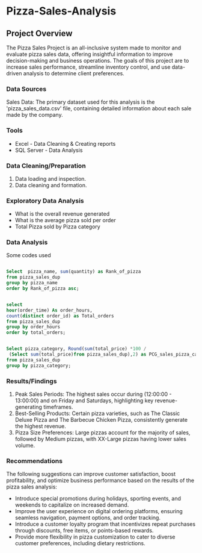 # Pizza-Sales-Analysis

## Project Overview

The Pizza Sales Project is an all-inclusive system made to monitor and evaluate pizza sales data, offering insightful information to improve decision-making and business operations.  The goals of this project are to increase sales performance, streamline inventory control, and use data-driven analysis to determine client preferences.

### Data Sources

Sales Data: The primary dataset used for this analysis is the 'pizza_sales_data.csv' file, containing detailed information about each sale made by the company. 

### Tools

- Excel - Data Cleaning & Creating reports
- SQL Server - Data Analysis

### Data Cleaning/Preparation

1. Data loading and inspection.
2. Data cleaning and formation.

### Exploratory Data Analysis

- What is the overall revenue generated
- What is the average pizza sold per order
- Total Pizza sold by Pizza category

### Data Analysis

Some codes used 

```sql

Select  pizza_name, sum(quantity) as Rank_of_pizza
from pizza_sales_dup
group by pizza_name
order by Rank_of_pizza asc;


select
hour(order_time) As order_hours,
count(distinct order_id) as Total_orders
from pizza_sales_dup
group by order_hours
order by total_orders;


Select pizza_category, Round(sum(total_price) *100 /
 (Select sum(total_price)from pizza_sales_dup),2) as PCG_sales_pizza_category
from pizza_sales_dup
group by pizza_category;

```

### Results/Findings

1. Peak Sales Periods: The highest sales occur during (12:00:00 - 13:00:00) and on Friday and Saturdays, highlighting key revenue-generating timeframes.
2. Best-Selling Products: Certain pizza varieties, such as The Classic Deluxe Pizza and The Barbecue Chicken Pizza, consistently generate the highest revenue.
3. Pizza Size Preferences: Large pizzas account for the majority of sales, followed by Medium pizzas, with XX-Large pizzas having lower sales volume.

### Recommendations 

The following suggestions can improve customer satisfaction, boost profitability, and optimize business performance based on the results of the pizza sales analysis:

-  Introduce special promotions during holidays, sporting events, and weekends to capitalize on increased demand.
-  Improve the user experience on digital ordering platforms, ensuring seamless navigation, payment options, and order tracking.
-  Introduce a customer loyalty program that incentivizes repeat purchases through discounts, free items, or points-based rewards.
-  Provide more flexibility in pizza customization to cater to diverse customer preferences, including dietary restrictions.

### 
